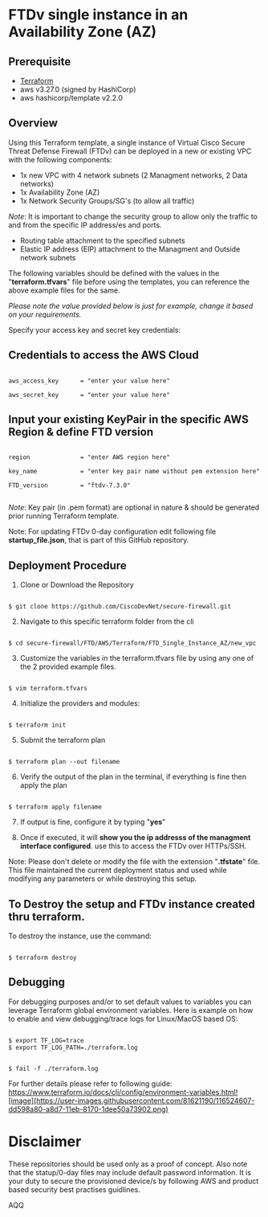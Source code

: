
# FTDv single instance in an Availability Zone (AZ)

## Prerequisite

* [Terraform](https://learn.hashicorp.com/terraform/getting-started/install.html)
* aws v3.27.0 (signed by HashiCorp)
* aws hashicorp/template v2.2.0


## Overview

Using this Terraform template, a single instance of Virtual Cisco Secure Threat Defense Firewall (FTDv) can be deployed in a new or existing VPC with the following components: 

* 1x new VPC with 4 network subnets (2 Managment networks, 2 Data networks)
* 1x Availability Zone (AZ)
* 1x Network Security Groups/SG's (to allow all traffic)

*Note*: It is important to change the security group to allow only the traffic to and from the specific IP address/es and ports. 

* Routing table attachment to the specified subnets 
* Elastic IP address (EIP) attachment to the Managment and Outside network subnets 

The following variables should be defined with the values in the "<strong>terraform.tfvars</strong>" file before using the templates, you can reference the above example files for the same.  

*Please note the value provided below is just for example, change it based on your requirements.*  

Specify your access key and secret key credentials:

## Credentials to access the AWS Cloud

<pre><code>
aws_access_key      = "enter your value here"

aws_secret_key      = "enter your value here"
</code></pre>
  
## Input your existing KeyPair in the specific AWS Region & define FTD version 
<pre><code>
region              = "enter AWS region here"

key_name            = "enter key pair name without pem extension here"

FTD_version         = "ftdv-7.3.0"

</code></pre>
*Note*: Key pair (in .pem format) are optional in nature & should be generated prior running Terraform template. 

Note: For updating FTDv 0-day configuration edit following file <strong>startup_file.json</strong>, that is part of this GitHub repository.
## Deployment Procedure

1. Clone or Download the Repository 
<pre><code>
$ git clone https://github.com/CiscoDevNet/secure-firewall.git
</code></pre>

2. Navigate to this specific terraform folder from the cli 
<pre><code>
$ cd secure-firewall/FTD/AWS/Terraform/FTD_Single_Instance_AZ/new_vpc
</code></pre>

3. Customize the variables in the terraform.tfvars file by using any one of the 2 provided example files. 
<pre><code>
$ vim terraform.tfvars 
</code></pre>

4. Initialize the providers and modules:
<pre><code>
$ terraform init 
</code></pre>
   
5. Submit the terraform plan 
<pre><code>
$ terraform plan --out filename
</code></pre>
   
6. Verify the output of the plan in the terminal, if everything is fine then apply the plan
<pre><code> 
$ terraform apply filename
</code></pre>
   
7. If output is fine, configure it by typing "<strong>yes</strong>"

8. Once if executed, it will <strong>show you the ip addresss of the managment interface configured</strong>. use this to access the FTDv over HTTPs/SSH.

Note: Please don't delete or modify the file with the extension "<strong>.tfstate</strong>" file. This file maintained the current deployment status and used while modifying any parameters or while destroying this setup. 

## To Destroy the setup and FTDv instance created thru terraform. 

To destroy the instance, use the command:
<pre><code> 
$ terraform destroy 
</code></pre>

## Debugging

For debugging purposes and/or to set default values to variables you can leverage Terraform global environment variables. Here is example on how to enable and view debugging/trace logs for Linux/MacOS based OS:
<pre><code> 
$ export TF_LOG=trace
$ export TF_LOG_PATH=./terraform.log
</code></pre>

<pre><code> 
$ fail -f ./terraform.log
</code></pre>

For further details please refer to following guide: https://www.terraform.io/docs/cli/config/environment-variables.html![image](https://user-images.githubusercontent.com/81621190/116524607-dd598a80-a8d7-11eb-8170-1dee50a73902.png)

 
 # Disclaimer 
These repositories should be used only as a proof of concept. Also note that the statup/0-day files may include default password information. It is your duty to secure the provisioned device/s by following AWS and product based security best practises guidlines. 
 
AQQ